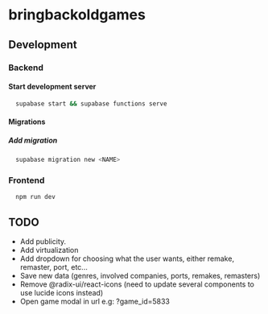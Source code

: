 # bringbackoldgames

## Development

### Backend

#### Start development server

```bash
  supabase start && supabase functions serve
```

#### Migrations

##### Add migration

```bash
  supabase migration new <NAME>
```

### Frontend

```bash
  npm run dev
```

## TODO

- Add publicity.
- Add virtualization
- Add dropdown for choosing what the user wants, either remake, remaster, port, etc...
- Save new data (genres, involved companies, ports, remakes, remasters)
- Remove @radix-ui/react-icons (need to update several components to use lucide icons instead)
- Open game modal in url e.g: ?game_id=5833
